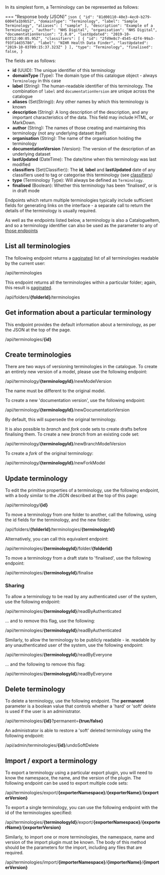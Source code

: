 In its simplest form, a Terminology can be represented as follows:

=== "Response body (JSON)"
    ```json
    {
        "id": "81d00110-40e3-4ec0-b279-6004fa1b9b52",
        "domainType": "Terminology",
        "label": "Sample Terminology",
        "aliases": [
            "sample"
        ],
        "description": "Example of a Terminology",
        "author": "NHS Digital",
        "organisation": "NHS Digital",
        "documentationVersion": "2.0.0",
        "lastUpdated": "2019-10-03T12:00:05.95Z",
        "classifiers": [
            {
                "id": "2fd9e8c7-4545-42f4-99a3-f93f14d35786",
                "label": "NIHR Health Data Finder",
                "lastUpdated": "2019-10-03T09:15:37.323Z"
            }
        ],
        "type": "Terminology",
        "finalised": false,
    }
    ``` 

The fields are as follows:

- **id** (UUID): The unique identifier of this terminology
- **domainType** (Type): The domain type of this catalogue object - always `Terminology` in this case
- **label** (String): The human-readable identifier of this terminology.  The combination of `label` and `documentationVersion` are unique across the catalogue
- **aliases** (Set(String)): Any other names by which this terminology is known
- **description** (String): A long description of the description, and any important characteristics of the data.  This field may include HTML, or 
MarkDown.
- **author** (String): The names of those creating and maintaining this terminology (not any underlying dataset itself)
- **organisation** (String): The name of the organisation holding the terminology
- **documentationVersion** (Version): The version of the description of an underlying dataset
- **lastUpdated** (DateTime): The date/time when this terminology was last modified
- **classifiers** (Set(Classifier)): The **id**, **label** and **lastUpdated** date of any classifiers used to tag or categorise this terminology 
(see [classifiers](classifier.md))
- **type** (Terminology Type): Will always be defined as `Terminology`.
- **finalised** (Boolean): Whether this terminology has been 'finalised', or is in draft mode

Endpoints which return multiple terminologies typically include sufficient fields for generating links on the interface - a separate call to return the 
details of the terminology is usually required. 

As well as the endpoints listed below, a terminology is also a CatalogueItem, and so a terminology identifier can also be used as the parameter to any 
of [those endpoints](catalogue-item.md)


## List all terminologies

The following endpoint returns a [paginated](../pagination.md) list of all terminologies readable by the current user:  

<endpoint class="get">/api/terminologies</endpoint>

This endpoint returns all the terminologies within a particular folder; again, this result is [paginated](../pagination.md).

<endpoint class="get">/api/folders/**{folderId}**/terminologies</endpoint>


## Get information about a particular terminology

This endpoint provides the default information about a terminology, as per the JSON at the top of the page.

<endpoint class="get">/api/terminologies/**{id}**</endpoint>

## Create terminologies

There are two ways of versioning terminologies in the catalogue.  To create an entirely new version of a model, please use the following endpoint:

<endpoint class="put">/api/terminology/**{terminologyId}**/newModelVersion</endpoint>

The name must be different to the original model.

To create a new 'documentation version', use the following endpoint:

<endpoint class="put">/api/terminology/**{terminologyId}**/newDocumentationVersion</endpoint>

By default, this will supersede the original terminology.

It is also possible to _branch_ and _fork_ code sets to create drafts before finalising them. To create a new _branch_ from an existing code set:

<endpoint class="put">/api/terminology/**{terminologyId}**/newBranchModelVersion</endpoint>

To create a _fork_ of the original terminology:

<endpoint class="put">/api/terminology/**{terminologyId}**/newForkModel</endpoint>

## Update terminology

To edit the primitive properties of a terminology, use the following endpoint, with a body similar to the JSON described at the top of this page:

<endpoint class="put">/api/terminology/**{id}**</endpoint>

To move a terminology from one folder to another, call the following, using the id fields for the terminology, and the new folder:

<endpoint class="put">/api/folders/**{folderId}**/terminologies/**{terminologyId}**</endpoint>

Alternatively, you can call this equivalent endpoint:

<endpoint class="put">/api/terminologies/**{terminologyId}**/folder/**{folderId}**</endpoint>

To move a terminology from a draft state to 'finalised', use the following endpoint:

<endpoint class="put">/api/terminologies/**{terminologyId}**/finalise</endpoint>

### Sharing

To allow a terminology to be read by any authenticated user of the system, use the following endpoint:

<endpoint class="put">/api/terminologies/**{terminologyId}**/readByAuthenticated</endpoint>

... and to remove this flag, use the following:

<endpoint class="delete">/api/terminologies/**{terminologyId}**/readByAuthenticated</endpoint>

Similarly, to allow the terminology to be publicly readable - ie. readable by any unauthenticated user of the system, 
use the following endpoint: 

<endpoint class="put">/api/terminologies/**{terminologyId}**/readByEveryone</endpoint>

... and the following to remove this flag:

<endpoint class="delete">/api/terminologies/**{terminologyId}**/readByEveryone</endpoint>


## Delete terminology

To delete a terminology, use the following endpoint.  The **permanent** parameter is a boolean value that controls whether a 'hard' or 'soft' delete
 is used if the user is an administrator.
 
<endpoint class="delete">/api/terminologies/**{id}**?permanent=**{true/false}**</endpoint>

An administrator is able to restore a 'soft' deleted terminology using the following endpoint:

<endpoint class="put">/api/admin/terminologies/**{id}**/undoSoftDelete</endpoint>
 
## Import / export a terminology

To export a terminology using a particular export plugin, you will need to know the namespace, the name, and the version of the plugin.  The
 following endpoint can be used to export multiple code sets: 

<endpoint class="post">/api/terminologies/export/**{exporterNamespace}**/**{exporterName}**/**{exporterVersion}**</endpoint>

To export a single terminology, you can use the following endpoint with the id of the terminologies specified:

<endpoint class="get">/api/terminologies/**{terminologyId}**/export/**{exporterNamespace}**/**{exporterName}**/**{exporterVersion}**</endpoint>


Similarly, to import one or more terminologies, the namespace, name and version of the import plugin must be known.  The body of this method should
 be the parameters for the import, including any files that are required.

<endpoint class="post">/api/terminologies/import/**{importerNamespace}**/**{importerName}**/**{importerVersion}**</endpoint>
